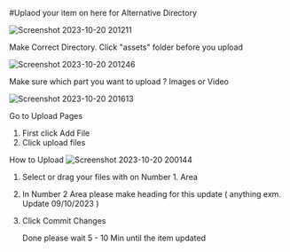 #Uplaod your item on here for Alternative Directory

![Screenshot 2023-10-20 201211](https://github.com/directoryaudi/vault.github.io/assets/148554900/9878ee8d-81d2-453c-baad-edf7a9c30d14)

Make Correct Directory. Click "assets" folder before you upload


![Screenshot 2023-10-20 201246](https://github.com/directoryaudi/vault.github.io/assets/148554900/438c99b7-56a5-4c22-852d-cdc7bbcba98c)

Make sure which part you want to upload ? Images or Video


![Screenshot 2023-10-20 201613](https://github.com/directoryaudi/vault.github.io/assets/148554900/10b7bb59-b2b8-4057-9485-5b0ead42ca24)

Go to Upload Pages
1. First click Add File
2. Click upload files

How to Upload
![Screenshot 2023-10-20 200144](https://github.com/directoryaudi/vault.github.io/assets/148554900/fd0f8a71-7542-469d-83bd-3b85e76fc738)
1. Select or drag your files with on Number 1. Area
2. In Number 2 Area please make heading for this update ( anything exm. Update 09/10/2023 )
3. Click Commit Changes

   Done please wait 5 - 10 Min until the item updated
